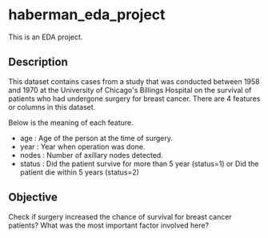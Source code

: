 # haberman_eda_project
This is an EDA project.

## Description
This dataset contains cases from a study that was conducted between 1958 and 1970 at the University of
Chicago's Billings Hospital on the survival of patients who had undergone surgery for breast cancer.
There are 4 features or columns in this dataset. 

Below is the meaning of each feature.

- age : Age of the person at the time of surgery. 
- year : Year when operation was done. 
- nodes : Number of axillary nodes detected. 
- status : Did the patient survive for more than 5 year (status=1) or Did the patient die within 5 years (status=2) 

## Objective
Check if surgery increased the chance of survival for breast cancer patients? What was the most important factor
involved here?


